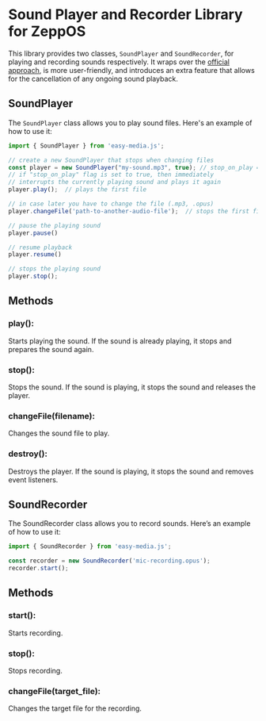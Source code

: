 # Sound Player and Recorder Library for ZeppOS
This library provides two classes, `SoundPlayer` and `SoundRecorder`, for playing and recording sounds respectively.
It wraps over the [official approach](https://docs-testing.zepp.com/docs/reference/device-app-api/newAPI/media/), is more user-friendly, and introduces an extra feature that allows for the cancellation of any ongoing sound playback.

## SoundPlayer
The `SoundPlayer` class allows you to play sound files. Here's an example of how to use it:

```js
import { SoundPlayer } from 'easy-media.js';

// create a new SoundPlayer that stops when changing files
const player = new SoundPlayer("my-sound.mp3", true); // stop_on_play = true
// if "stop_on_play" flag is set to true, then immediately
// interrupts the currently playing sound and plays it again
player.play();  // plays the first file

// in case later you have to change the file (.mp3, .opus)
player.changeFile('path-to-another-audio-file');  // stops the first file and prepares the second one

// pause the playing sound
player.pause()

// resume playback
player.resume()

// stops the playing sound
player.stop();
```

## Methods
### play(): 
Starts playing the sound. If the sound is already playing, it stops and prepares the sound again.
### stop(): 
Stops the sound. If the sound is playing, it stops the sound and releases the player.
### changeFile(filename): 
Changes the sound file to play.
### destroy(): 
Destroys the player. If the sound is playing, it stops the sound and removes event listeners.

## SoundRecorder
The SoundRecorder class allows you to record sounds. Here’s an example of how to use it:

```js
import { SoundRecorder } from 'easy-media.js';

const recorder = new SoundRecorder('mic-recording.opus');
recorder.start();
```

## Methods
### start(): 
Starts recording.
### stop(): 
Stops recording.
### changeFile(target_file): 
Changes the target file for the recording.
```
